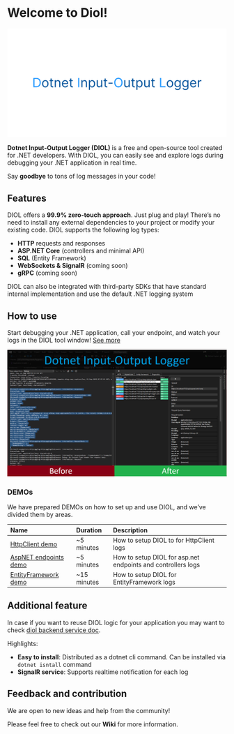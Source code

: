 # Welcome to Diol!

![diol-main-banner](/content/images/diol-main-banner.png)

**Dotnet Input-Output Logger (DIOL)** is a free and open-source tool created for .NET developers. With DIOL, you can easily see and explore logs during debugging your .NET application in real time. 

Say **goodbye** to tons of log messages in your code!

## Features

DIOL offers a **99.9% zero-touch approach**. Just plug and play! There’s no need to install any external dependencies to your project or modify your existing code. DIOL supports the following log types:

* **HTTP** requests and responses
* **ASP.NET Core** (controllers and minimal API)
* **SQL** (Entity Framework)
* **WebSockets & SignalR** (coming soon)
* **gRPC** (coming soon)

DIOL can also be integrated with third-party SDKs that have standard internal implementation and use the default .NET logging system

## How to use

Start debugging your .NET application, call your endpoint, and watch your logs in the DIOL tool window! [See more](https://github.com/Dotnet-IO-logger/core/wiki)

![main](/content/images/diol-main-image.png)

### DEMOs

We have prepared DEMOs on how to set up and use DIOL, and we’ve divided them by areas.

| Name | Duration | Description |
| :--- | :--- | :--- |
| [HttpClient demo](https://github.com/Dotnet-IO-logger/Playground/tree/main/source/Diol.Demo/src/Example1HttpLoggingSample) | ~5 minutes | How to setup DIOL to for HttpClient logs |
| [AspNET endpoints demo](https://github.com/Dotnet-IO-logger/Playground/tree/main/source/Diol.Demo/src/Example2AspnetEndpointLoggingSample) | ~5 minutes | How to setup DIOL for asp.net endpoints and controllers logs |
| [EntityFramework demo](https://github.com/Dotnet-IO-logger/Playground/tree/main/source/Diol.Demo/src/Example3EntityFrameworkLoggingSample) | ~15 minutes | How to setup DIOL for EntityFramework logs |

## Additional feature

In case if you want to reuse DIOL logic for your application you may want to check [diol backend service doc](https://github.com/Dotnet-IO-logger/core/wiki/1.-Diol-backend-service).

Highlights:

* **Easy to install**: Distributed as a dotnet cli command. Can be installed via `dotnet isntall` command
* **SignalR service**: Supports realtime notification for each log

## Feedback and contribution

We are open to new ideas and help from the community! 

Please feel free to check out our **Wiki** for more information.